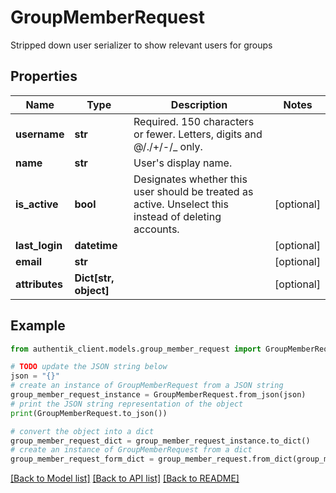 # GroupMemberRequest

Stripped down user serializer to show relevant users for groups

## Properties

Name | Type | Description | Notes
------------ | ------------- | ------------- | -------------
**username** | **str** | Required. 150 characters or fewer. Letters, digits and @/./+/-/_ only. | 
**name** | **str** | User&#39;s display name. | 
**is_active** | **bool** | Designates whether this user should be treated as active. Unselect this instead of deleting accounts. | [optional] 
**last_login** | **datetime** |  | [optional] 
**email** | **str** |  | [optional] 
**attributes** | **Dict[str, object]** |  | [optional] 

## Example

```python
from authentik_client.models.group_member_request import GroupMemberRequest

# TODO update the JSON string below
json = "{}"
# create an instance of GroupMemberRequest from a JSON string
group_member_request_instance = GroupMemberRequest.from_json(json)
# print the JSON string representation of the object
print(GroupMemberRequest.to_json())

# convert the object into a dict
group_member_request_dict = group_member_request_instance.to_dict()
# create an instance of GroupMemberRequest from a dict
group_member_request_form_dict = group_member_request.from_dict(group_member_request_dict)
```
[[Back to Model list]](../README.md#documentation-for-models) [[Back to API list]](../README.md#documentation-for-api-endpoints) [[Back to README]](../README.md)


